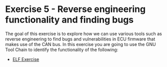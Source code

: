 # Exercise 5 - Reverse engineering functionality and finding bugs

The goal of this exercise is to explore how we can use various tools such as reverse engineering to find bugs and vulnerabilities in ECU firmware that makes use of the CAN bus. In this exercise you are going to use the GNU Tool Chain to identify the functionality of the following:

* [ELF Exercise]()
